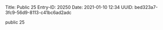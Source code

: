 Title: Public 25
Entry-ID: 20250
Date: 2021-01-10 12:34
UUID: bed323a7-3fc9-56d9-8113-c41bc6ad2adc

public 25
